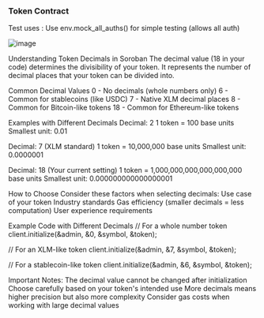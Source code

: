 ### Token Contract

Test uses : Use env.mock_all_auths() for simple testing (allows all auth)

![image](https://github.com/user-attachments/assets/0649f288-75a7-42e3-a174-33efd5e66668)

Understanding Token Decimals in Soroban
The decimal value (18 in your code) determines the divisibility of your token. It represents the number of decimal places that your token can be divided into.

Common Decimal Values
0 - No decimals (whole numbers only)
6 - Common for stablecoins (like USDC)
7 - Native XLM decimal places
8 - Common for Bitcoin-like tokens
18 - Common for Ethereum-like tokens

Examples with Different Decimals
Decimal: 2
1 token = 100 base units
Smallest unit: 0.01

Decimal: 7 (XLM standard)
1 token = 10,000,000 base units
Smallest unit: 0.0000001

Decimal: 18 (Your current setting)
1 token = 1,000,000,000,000,000,000 base units
Smallest unit: 0.000000000000000001


How to Choose
Consider these factors when selecting decimals:
Use case of your token
Industry standards
Gas efficiency (smaller decimals = less computation)
User experience requirements

Example Code with Different Decimals
// For a whole number token
client.initialize(&admin, &0, &symbol, &token);

// For an XLM-like token
client.initialize(&admin, &7, &symbol, &token);

// For a stablecoin-like token
client.initialize(&admin, &6, &symbol, &token);


Important Notes:
The decimal value cannot be changed after initialization
Choose carefully based on your token's intended use
More decimals means higher precision but also more complexity
Consider gas costs when working with large decimal values

